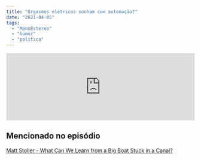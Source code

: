 ```yaml
---
title: "Orgasmos elétricos sonham com automação?"
date: "2021-04-05"
tags: 
  - "MonoEstereo"
  - "humor"
  - "politica"
---
```


<iframe src="https://anchor.fm/monoestereo/embed/episodes/Orgasmos-eltricos-sonham-com-automao-eu9uca" height="180px" width="100%" frameborder="0" scrolling="no" style="width:100%;height:180px"></iframe>

## Mencionado no episódio

[Matt Stoller - What Can We Learn from a Big Boat Stuck in a Canal?](https://mattstoller.substack.com/p/what-we-can-learn-from-a-big-boat)
